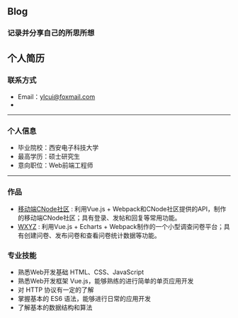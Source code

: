 ## Blog

### 记录并分享自己的所思所想

## 个人简历

### 联系方式
- Email：ylcui@foxmail.com
- 
---

### 个人信息
 - 毕业院校：西安电子科技大学
 - 最高学历：硕士研究生
 - 意向职位：Web前端工程师

---

### 作品
 - [移动端CNode社区](https://github.com/pramper/CNode-Mobile) : 利用Vue.js + Webpack和CNode社区提供的API，制作的移动端CNode社区；具有登录、发帖和回复等常用功能。
 - [WXYZ](http://github.com/yourname/projectname) : 利用Vue.js + Echarts + Webpack制作的一个小型调查问卷平台；具有创建问卷、发布问卷和查看问卷统计数据等功能。

### 专业技能

- 熟悉Web开发基础 HTML、CSS、JavaScript
- 熟悉Web开发框架 Vue.js，能够熟练的进行简单的单页应用开发
- 对 HTTP 协议有一定的了解
- 掌握基本的 ES6 语法，能够进行日常的应用开发
- 了解基本的数据结构和算法



